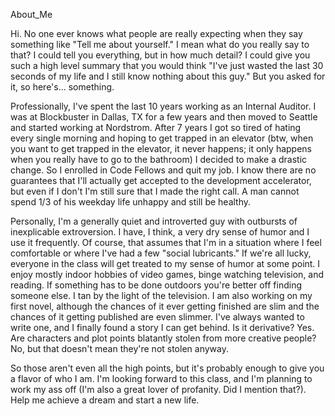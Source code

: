 About_Me

Hi. No one ever knows what people are really expecting when they say something like "Tell me about yourself." I mean
what do you really say to that? I could tell you everything, but in how much detail? I could give you such a high level
summary that you would think "I've just wasted the last 30 seconds of my life and I still know nothing about this guy."
But you asked for it, so here's... something.

Professionally, I've spent the last 10 years working as an Internal Auditor. I was at Blockbuster in Dallas, TX for a few years and then moved to Seattle and started working at Nordstrom. After 7 years I got so tired of hating every single morning and hoping to get trapped in an elevator (btw, when you want to get trapped in the elevator, it never happens; it only happens when you really have to go to the bathroom) I decided to make a drastic change. So I enrolled in Code Fellows and quit my job. I know there are no guarantees that I'll actually get accepted to the development accelerator, but even if I don't I'm still sure that I made the right call. A man cannot spend 1/3 of his weekday life unhappy and still be healthy.

Personally, I'm a generally quiet and introverted guy with outbursts of inexplicable extroversion. I have, I think, a very dry sense of humor and I use it frequently. Of course, that assumes that I'm in a situation where I feel comfortable or where I've had a few "social lubricants." If we're all lucky, everyone in the class will get treated to my sense of humor at some point. I enjoy mostly indoor hobbies of video games, binge watching television, and reading. If something has to be done outdoors you're better off finding someone else. I tan by the light of the television. I am also working on my first novel, although the chances of it ever getting finished are slim and the chances of it getting published are even slimmer. I've always wanted to write one, and I finally found a story I can get behind. Is it derivative? Yes. Are characters and plot points blatantly stolen from more creative people? No, but that doesn't mean they're not stolen anyway. 

So those aren't even all the high points, but it's probably enough to give you a flavor of who I am. I'm looking forward to this class, and I'm planning to work my ass off (I'm also a great lover of profanity. Did I mention that?). Help me achieve a dream and start a new life.

